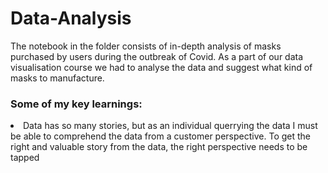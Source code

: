 # Data-Analysis

The notebook in the folder consists of in-depth analysis of masks purchased by users during the outbreak of Covid. As a part of our data visualisation course we had to analyse the data and suggest what kind of masks to manufacture.

### Some of my key learnings:
<li>Data has so many stories, but as an individual querrying the data I must be able to comprehend the data from a customer perspective. To get the right and valuable story from the data, the right perspective needs to be tapped</li>

